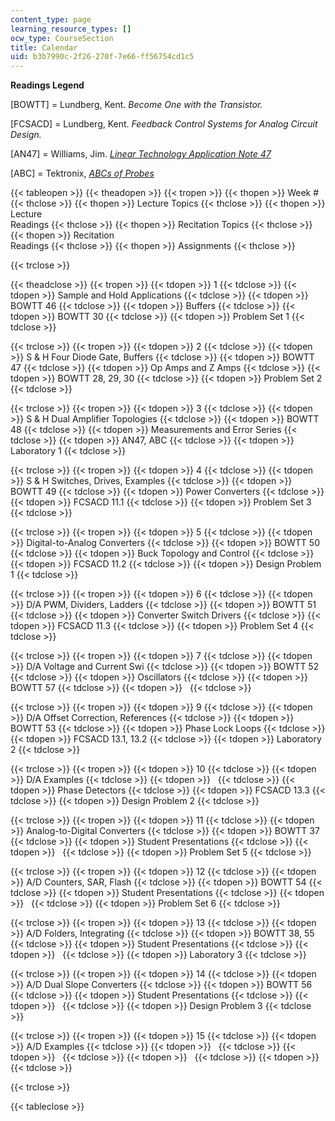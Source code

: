 ```yaml
---
content_type: page
learning_resource_types: []
ocw_type: CourseSection
title: Calendar
uid: b3b7990c-2f26-270f-7e66-ff56754cd1c5
---
```


**Readings Legend**

\[BOWTT\] = Lundberg, Kent. _Become One with the Transistor._

\[FCSACD\] = Lundberg, Kent. _Feedback Control Systems for Analog Circuit Design._

\[AN47\] = Williams, Jim. [_Linear Technology Application Note 47_](http://www.linear.com/index.jsp)

\[ABC\] = Tektronix, [_ABCs of Probes_](http://web.mit.edu/6.101/www/reference/ABCprobes_s.pdf)

{{< tableopen >}}
{{< theadopen >}}
{{< tropen >}}
{{< thopen >}}
Week #
{{< thclose >}}
{{< thopen >}}
Lecture Topics
{{< thclose >}}
{{< thopen >}}
Lecture  
Readings
{{< thclose >}}
{{< thopen >}}
Recitation Topics
{{< thclose >}}
{{< thopen >}}
Recitation  
Readings
{{< thclose >}}
{{< thopen >}}
Assignments
{{< thclose >}}

{{< trclose >}}

{{< theadclose >}}
{{< tropen >}}
{{< tdopen >}}
1
{{< tdclose >}}
{{< tdopen >}}
Sample and Hold Applications
{{< tdclose >}}
{{< tdopen >}}
BOWTT 46
{{< tdclose >}}
{{< tdopen >}}
Buffers
{{< tdclose >}}
{{< tdopen >}}
BOWTT 30
{{< tdclose >}}
{{< tdopen >}}
Problem Set 1
{{< tdclose >}}

{{< trclose >}}
{{< tropen >}}
{{< tdopen >}}
2
{{< tdclose >}}
{{< tdopen >}}
S & H Four Diode Gate, Buffers
{{< tdclose >}}
{{< tdopen >}}
BOWTT 47
{{< tdclose >}}
{{< tdopen >}}
Op Amps and Z Amps
{{< tdclose >}}
{{< tdopen >}}
BOWTT 28, 29, 30
{{< tdclose >}}
{{< tdopen >}}
Problem Set 2
{{< tdclose >}}

{{< trclose >}}
{{< tropen >}}
{{< tdopen >}}
3
{{< tdclose >}}
{{< tdopen >}}
S & H Dual Amplifier Topologies
{{< tdclose >}}
{{< tdopen >}}
BOWTT 48
{{< tdclose >}}
{{< tdopen >}}
Measurements and Error Series
{{< tdclose >}}
{{< tdopen >}}
AN47, ABC
{{< tdclose >}}
{{< tdopen >}}
Laboratory 1
{{< tdclose >}}

{{< trclose >}}
{{< tropen >}}
{{< tdopen >}}
4
{{< tdclose >}}
{{< tdopen >}}
S & H Switches, Drives, Examples
{{< tdclose >}}
{{< tdopen >}}
BOWTT 49
{{< tdclose >}}
{{< tdopen >}}
Power Converters
{{< tdclose >}}
{{< tdopen >}}
FCSACD 11.1
{{< tdclose >}}
{{< tdopen >}}
Problem Set 3
{{< tdclose >}}

{{< trclose >}}
{{< tropen >}}
{{< tdopen >}}
5
{{< tdclose >}}
{{< tdopen >}}
Digital-to-Analog Converters
{{< tdclose >}}
{{< tdopen >}}
BOWTT 50
{{< tdclose >}}
{{< tdopen >}}
Buck Topology and Control
{{< tdclose >}}
{{< tdopen >}}
FCSACD 11.2
{{< tdclose >}}
{{< tdopen >}}
Design Problem 1
{{< tdclose >}}

{{< trclose >}}
{{< tropen >}}
{{< tdopen >}}
6
{{< tdclose >}}
{{< tdopen >}}
D/A PWM, Dividers, Ladders
{{< tdclose >}}
{{< tdopen >}}
BOWTT 51
{{< tdclose >}}
{{< tdopen >}}
Converter Switch Drivers
{{< tdclose >}}
{{< tdopen >}}
FCSACD 11.3
{{< tdclose >}}
{{< tdopen >}}
Problem Set 4
{{< tdclose >}}

{{< trclose >}}
{{< tropen >}}
{{< tdopen >}}
7
{{< tdclose >}}
{{< tdopen >}}
D/A Voltage and Current Swi
{{< tdclose >}}
{{< tdopen >}}
BOWTT 52
{{< tdclose >}}
{{< tdopen >}}
Oscillators
{{< tdclose >}}
{{< tdopen >}}
BOWTT 57
{{< tdclose >}}
{{< tdopen >}}
 
{{< tdclose >}}

{{< trclose >}}
{{< tropen >}}
{{< tdopen >}}
9
{{< tdclose >}}
{{< tdopen >}}
D/A Offset Correction, References
{{< tdclose >}}
{{< tdopen >}}
BOWTT 53
{{< tdclose >}}
{{< tdopen >}}
Phase Lock Loops
{{< tdclose >}}
{{< tdopen >}}
FCSACD 13.1, 13.2
{{< tdclose >}}
{{< tdopen >}}
Laboratory 2
{{< tdclose >}}

{{< trclose >}}
{{< tropen >}}
{{< tdopen >}}
10
{{< tdclose >}}
{{< tdopen >}}
D/A Examples
{{< tdclose >}}
{{< tdopen >}}
 
{{< tdclose >}}
{{< tdopen >}}
Phase Detectors
{{< tdclose >}}
{{< tdopen >}}
FCSACD 13.3
{{< tdclose >}}
{{< tdopen >}}
Design Problem 2
{{< tdclose >}}

{{< trclose >}}
{{< tropen >}}
{{< tdopen >}}
11
{{< tdclose >}}
{{< tdopen >}}
Analog-to-Digital Converters
{{< tdclose >}}
{{< tdopen >}}
BOWTT 37
{{< tdclose >}}
{{< tdopen >}}
Student Presentations
{{< tdclose >}}
{{< tdopen >}}
 
{{< tdclose >}}
{{< tdopen >}}
Problem Set 5
{{< tdclose >}}

{{< trclose >}}
{{< tropen >}}
{{< tdopen >}}
12
{{< tdclose >}}
{{< tdopen >}}
A/D Counters, SAR, Flash
{{< tdclose >}}
{{< tdopen >}}
BOWTT 54
{{< tdclose >}}
{{< tdopen >}}
Student Presentations
{{< tdclose >}}
{{< tdopen >}}
 
{{< tdclose >}}
{{< tdopen >}}
Problem Set 6
{{< tdclose >}}

{{< trclose >}}
{{< tropen >}}
{{< tdopen >}}
13
{{< tdclose >}}
{{< tdopen >}}
A/D Folders, Integrating
{{< tdclose >}}
{{< tdopen >}}
BOWTT 38, 55
{{< tdclose >}}
{{< tdopen >}}
Student Presentations
{{< tdclose >}}
{{< tdopen >}}
 
{{< tdclose >}}
{{< tdopen >}}
Laboratory 3
{{< tdclose >}}

{{< trclose >}}
{{< tropen >}}
{{< tdopen >}}
14
{{< tdclose >}}
{{< tdopen >}}
A/D Dual Slope Converters
{{< tdclose >}}
{{< tdopen >}}
BOWTT 56
{{< tdclose >}}
{{< tdopen >}}
Student Presentations
{{< tdclose >}}
{{< tdopen >}}
 
{{< tdclose >}}
{{< tdopen >}}
Design Problem 3
{{< tdclose >}}

{{< trclose >}}
{{< tropen >}}
{{< tdopen >}}
15
{{< tdclose >}}
{{< tdopen >}}
A/D Examples
{{< tdclose >}}
{{< tdopen >}}
 
{{< tdclose >}}
{{< tdopen >}}
 
{{< tdclose >}}
{{< tdopen >}}
 
{{< tdclose >}}
{{< tdopen >}}
 
{{< tdclose >}}

{{< trclose >}}

{{< tableclose >}}